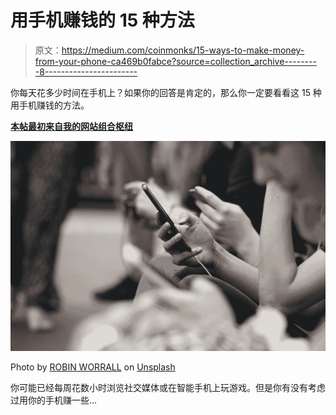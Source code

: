 # 用手机赚钱的 15 种方法

> 原文：<https://medium.com/coinmonks/15-ways-to-make-money-from-your-phone-ca469b0fabce?source=collection_archive---------8----------------------->

你每天花多少时间在手机上？如果你的回答是肯定的，那么你一定要看看这 15 种用手机赚钱的方法。

[**本帖最初来自我的网站组合枢纽**](http://www.portfolio-hub.co.uk/)

![](img/22a283c539b60dd931e0dbba109af38e.png)

Photo by [ROBIN WORRALL](https://unsplash.com/@robin_rednine?utm_source=medium&utm_medium=referral) on [Unsplash](https://unsplash.com?utm_source=medium&utm_medium=referral)

你可能已经每周花数小时浏览社交媒体或在智能手机上玩游戏。但是你有没有考虑过用你的手机赚一些…